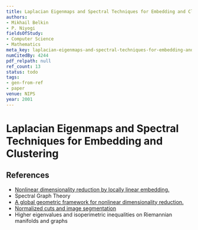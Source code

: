 ```yaml
---
title: Laplacian Eigenmaps and Spectral Techniques for Embedding and Clustering
authors:
- Mikhail Belkin
- P. Niyogi
fieldsOfStudy:
- Computer Science
- Mathematics
meta_key: laplacian-eigenmaps-and-spectral-techniques-for-embedding-and-clustering
numCitedBy: 4244
pdf_relpath: null
ref_count: 13
status: todo
tags:
- gen-from-ref
- paper
venue: NIPS
year: 2001
---
```


# Laplacian Eigenmaps and Spectral Techniques for Embedding and Clustering

## References

- [Nonlinear dimensionality reduction by locally linear embedding.](./nonlinear-dimensionality-reduction-by-locally-linear-embedding.md)
- Spectral Graph Theory
- [A global geometric framework for nonlinear dimensionality reduction.](./a-global-geometric-framework-for-nonlinear-dimensionality-reduction.md)
- [Normalized cuts and image segmentation](./normalized-cuts-and-image-segmentation.md)
- Higher eigenvalues and isoperimetric inequalities on Riemannian manifolds and graphs
